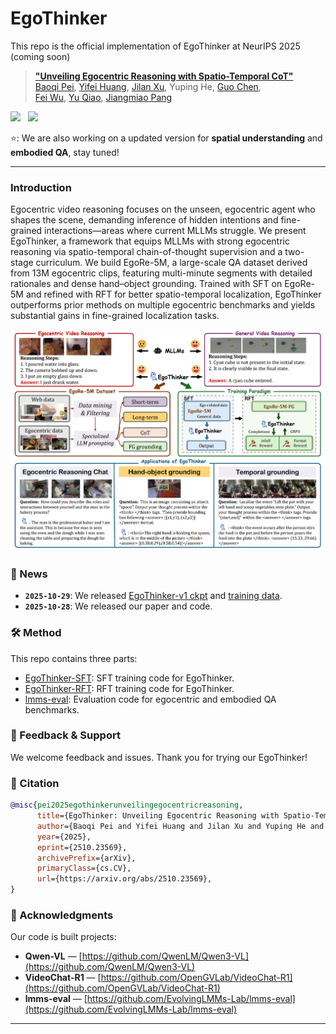 # EgoThinker

This repo is the official implementation of EgoThinker at NeurIPS 2025 (coming soon)

> **["Unveiling Egocentric Reasoning with
Spatio-Temporal CoT"](https://arxiv.org/abs/2510.23569)**<br>
> [Baoqi Pei](https://scholar.google.com/citations?user=sTCkd54AAAAJ), [Yifei Huang](https://scholar.google.com/citations?user=RU8gNcgAAAAJ), [Jilan Xu](https://scholar.google.com/citations?user=mf2U64IAAAAJ), Yuping He, [Guo Chen](https://scholar.google.com/citations?user=lRj3moAAAAAJ),<br> 
> [Fei Wu](https://scholar.google.com/citations?user=XJLn4MYAAAAJ),  [Yu Qiao](https://scholar.google.com/citations?user=gFtI-8QAAAAJ), [Jiangmiao Pang](https://scholar.google.com/citations?user=ssSfKpAAAAAJ&hl=zh-CN&oi=ao)<br>


<a href="https://huggingface.co/hyf015/EgoThinker-v1"><img src="https://img.shields.io/badge/%F0%9F%A4%97%20Hugging%20Face-Model-blue"></a> &nbsp;
<a href="https://huggingface.co/datasets/hyf015/EgoThinker-SFT-Dataset"><img src="https://img.shields.io/badge/%F0%9F%A4%97%20Hugging%20Face-Dataset-orange"></a> &nbsp;

⭐️: We are also working on a updated version for **spatial understanding** and **embodied QA**, stay tuned! 


---

### Introduction

Egocentric video reasoning focuses on the unseen, egocentric agent who shapes the scene, demanding inference of hidden intentions and fine-grained interactions—areas where current MLLMs struggle. We present EgoThinker, a framework that equips MLLMs with strong egocentric reasoning via spatio-temporal chain-of-thought supervision and a two-stage curriculum. We build EgoRe-5M, a large-scale QA dataset derived from 13M egocentric clips, featuring multi-minute segments with detailed rationales and dense hand–object grounding. Trained with SFT on EgoRe-5M and refined with RFT for better spatio-temporal localization, EgoThinker outperforms prior methods on multiple egocentric benchmarks and yields substantial gains in fine-grained localization tasks.

<div align="center">
<img src="assets/teaser.jpg">
</div> 


### 📰 News

- **`2025-10-29`**: We released [EgoThinker-v1 ckpt](https://huggingface.co/hyf015/EgoThinker-v1) and [training data](https://huggingface.co/datasets/hyf015/EgoThinker-SFT-Dataset).
- **`2025-10-28`**: We released our paper and code.

### 🛠️ Method

This repo contains three parts:

- [EgoThinker-SFT](https://github.com/InternRobotics/EgoThinker/tree/main/EgoThinker-SFT): SFT training code for EgoThinker.
- [EgoThinker-RFT](https://github.com/InternRobotics/EgoThinker/tree/main/EgoThinker-RFT): RFT training code for EgoThinker. 
- [lmms-eval](https://github.com/InternRobotics/EgoThinker/tree/main/lmms-eval): Evaluation code for egocentric and embodied QA benchmarks.

### 🤗 Feedback & Support

We welcome feedback and issues. Thank you for trying our EgoThinker!

### 📜 Citation

```bibtex
@misc{pei2025egothinkerunveilingegocentricreasoning,
      title={EgoThinker: Unveiling Egocentric Reasoning with Spatio-Temporal CoT}, 
      author={Baoqi Pei and Yifei Huang and Jilan Xu and Yuping He and Guo Chen and Fei Wu and Yu Qiao and Jiangmiao Pang},
      year={2025},
      eprint={2510.23569},
      archivePrefix={arXiv},
      primaryClass={cs.CV},
      url={https://arxiv.org/abs/2510.23569}, 
}
```

### 📄 Acknowledgments

Our code is built projects:

* **Qwen-VL** — [https://github.com/QwenLM/Qwen3-VL](https://github.com/QwenLM/Qwen3-VL)
* **VideoChat-R1** — [https://github.com/OpenGVLab/VideoChat-R1](https://github.com/OpenGVLab/VideoChat-R1)
* **lmms-eval** — [https://github.com/EvolvingLMMs-Lab/lmms-eval](https://github.com/EvolvingLMMs-Lab/lmms-eval)


---

